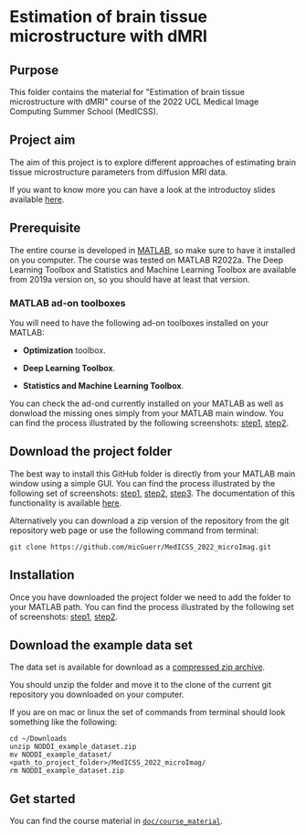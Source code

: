 # Estimation of brain tissue microstructure with dMRI

## Purpose

This folder contains the material for "Estimation of brain tissue microstructure with dMRI" course of the 2022 UCL Medical Image Computing Summer School (MedICSS).

## Project aim

The aim of this project is to explore different approaches of estimating brain tissue microstructure parameters from diffusion MRI data.

If you want to know more you can have a look at the introductoy slides available [here]().

## Prerequisite

The entire course is developed in [MATLAB](https://uk.mathworks.com/products/matlab.html), so make sure to have it installed on you computer.
The course was tested on MATLAB R2022a. The Deep Learning Toolbox and Statistics and Machine Learning Toolbox are available from 2019a version on, so you should have at least that version.

### MATLAB ad-on toolboxes

You will need to have the following ad-on toolboxes installed on your MATLAB:

* **Optimization** toolbox.

* **Deep Learning Toolbox**.

* **Statistics and Machine Learning Toolbox**.

You can check the ad-ond currently installed on your MATLAB as well as donwload the missing ones simply from your MATLAB main window. You can find the process illustrated by the following screenshots: [step1](figs/prereq/addons1.png), [step2](figs/prereq/addons2.png).

<!---
### MATLAB toolboxes

You will also need to Download the following toolboxes:

* The [NODDI MATLAB toolbox](http://mig.cs.ucl.ac.uk/index.php?n=Download.NODDI).

* The [NIfTI Matlab library](https://github.com/NIFTI-Imaging/nifti_matlab).

* The [NifTI Matlab tools](https://uk.mathworks.com/matlabcentral/fileexchange/8797-tools-for-nifti-and-analyze-image).

After the download you should keep track of the path to the folder where they are located.

Suggestion: creat a folder
--->

## Download the project folder

The best way to install this GitHub folder is directly from your MATLAB main window using a simple GUI.  You can find the process illustrated by the following set of screenshots: [step1](figs/download/gitdownload1.png), [step2](figs/download/gitdownload2.png), [step3](figs/download/gitdownload3.png). The documentation of this functionality is available [here](https://it.mathworks.com/help/simulink/ug/clone-git-repository.html).

Alternatively you can download a zip version of the repository from the git repository web page or use the following command from terminal:

```
git clone https://github.com/micGuerr/MedICSS_2022_microImag.git
```

## Installation

Once you have downloaded the project folder we need to add the folder to your MATLAB path. You can find the process illustrated by the following set of screenshots: [step1](figs/installation/addpath1.png), [step2](figs/installation/addpath2.png).

## Download the example data set

The data set is available for download as a [compressed zip archive](https://www.nitrc.org/frs/download.php/11758/NODDI_example_dataset.zip).

You should unzip the folder and move it to the clone of the current git repository you downloaded on your computer.

If you are on mac or linux the set of commands from terminal should look something like the following:

```
cd ~/Downloads
unzip NODDI_example_dataset.zip
mv NODDI_example_dataset/ <path_to_project_folder>/MedICSS_2022_microImag/
rm NODDI_example_dataset.zip
```

## Get started

You can find the course material in [`doc/course_material`](doc/course_material).
